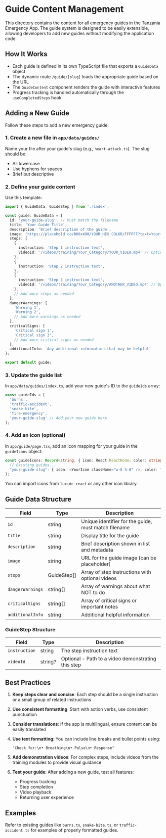 # Guide Content Management

This directory contains the content for all emergency guides in the Tanzania Emergency App. The guide system is designed to be easily extensible, allowing developers to add new guides without modifying the application code.

## How It Works

- Each guide is defined in its own TypeScript file that exports a `GuideData` object
- The dynamic route `/guide/[slug]` loads the appropriate guide based on the URL
- The `GuideContent` component renders the guide with interactive features
- Progress tracking is handled automatically through the `useCompletedSteps` hook

## Adding a New Guide

Follow these steps to add a new emergency guide:

### 1. Create a new file in `app/data/guides/`

Name your file after your guide's slug (e.g., `heart-attack.ts`). The slug should be:
- All lowercase
- Use hyphens for spaces
- Brief but descriptive

### 2. Define your guide content

Use this template:

```typescript
import { GuideData, GuideStep } from './index';

const guide: GuideData = {
  id: 'your-guide-slug', // Must match the filename
  title: 'Your Guide Title',
  description: 'Brief description of the guide',
  image: 'https://placehold.co/800x400/YOUR_HEX_COLOR/FFFFFF?text=Your+Guide+Title',
  steps: [
    {
      instruction: 'Step 1 instruction text',
      videoId: '/videos/training/Your_Category/YOUR_VIDEO.mp4' // Optional
    },
    {
      instruction: 'Step 2 instruction text',
    },
    {
      instruction: 'Step 3 instruction text',
      videoId: '/videos/training/Your_Category/ANOTHER_VIDEO.mp4' // Optional
    },
    // Add more steps as needed
  ],
  dangerWarnings: [
    'Warning 1',
    'Warning 2',
    // Add more warnings as needed
  ],
  criticalSigns: [
    'Critical sign 1',
    'Critical sign 2',
    // Add more critical signs as needed
  ],
  additionalInfo: 'Any additional information that may be helpful'
};

export default guide;
```

### 3. Update the guide list

In `app/data/guides/index.ts`, add your new guide's ID to the `guideIds` array:

```typescript
const guideIds = [
  'burns', 
  'traffic-accident', 
  'snake-bite', 
  'fire-emergency',
  'your-guide-slug' // Add your new guide here
];
```

### 4. Add an icon (optional)

In `app/guide/page.tsx`, add an icon mapping for your guide in the `guideIcons` object:

```typescript
const guideIcons: Record<string, { icon: React.ReactNode; color: string }> = {
  // Existing guides...
  "your-guide-slug": { icon: <YourIcon className="w-8 h-8" />, color: "text-purple-500" },
};
```

You can import icons from `lucide-react` or any other icon library.

## Guide Data Structure

| Field | Type | Description |
|-------|------|-------------|
| `id` | string | Unique identifier for the guide, must match filename |
| `title` | string | Display title for the guide |
| `description` | string | Brief description shown in list and metadata |
| `image` | string | URL for the guide image (can be placeholder) |
| `steps` | GuideStep[] | Array of step instructions with optional videos |
| `dangerWarnings` | string[] | Array of warnings about what NOT to do |
| `criticalSigns` | string[] | Array of critical signs or important notes |
| `additionalInfo` | string | Additional helpful information |

### GuideStep Structure

| Field | Type | Description |
|-------|------|-------------|
| `instruction` | string | The step instruction text |
| `videoId` | string? | Optional - Path to a video demonstrating this step |

## Best Practices

1. **Keep steps clear and concise**: Each step should be a single instruction or a small group of related instructions
   
2. **Use consistent formatting**: Start with action verbs, use consistent punctuation
   
3. **Consider translations**: If the app is multilingual, ensure content can be easily translated
   
4. **Use text formatting**: You can include line breaks and bullet points using:
   ```
   "Check for:\n• Breathing\n• Pulse\n• Response"
   ```
   
5. **Add demonstration videos**: For complex steps, include videos from the training modules to provide visual guidance
   
6. **Test your guide**: After adding a new guide, test all features:
   - Progress tracking
   - Step completion 
   - Video playback
   - Returning user experience

## Examples

Refer to existing guides like `burns.ts`, `snake-bite.ts`, or `traffic-accident.ts` for examples of properly formatted guides. 